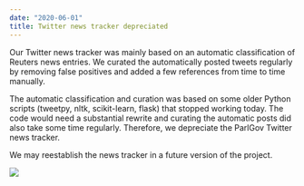 ```yaml
---
date: "2020-06-01"
title: Twitter news tracker depreciated
---
```


Our Twitter news tracker was mainly based on an automatic classification of Reuters news entries. We curated the automatically posted tweets regularly by removing false positives and added a few references from time to time manually.

The automatic classification and curation was based on some older Python scripts (tweetpy, nltk, scikit-learn, flask) that stopped working today. The code would need a substantial rewrite and curating the automatic posts did also take some time regularly. Therefore, we depreciate the ParlGov Twitter news tracker.

We may reestablish the news tracker in a future version of the project.

![](/images/parliament-germany.jpg)
